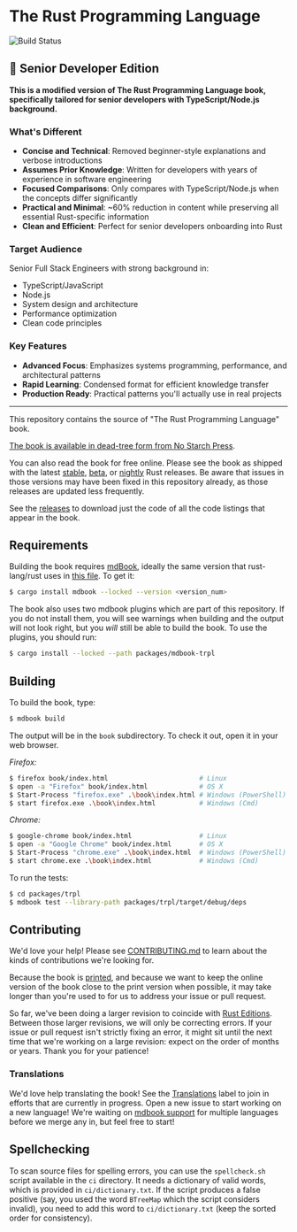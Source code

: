 # The Rust Programming Language

![Build Status](https://github.com/rust-lang/book/workflows/CI/badge.svg)

## 🚀 Senior Developer Edition

**This is a modified version of The Rust Programming Language book, specifically tailored for senior developers with TypeScript/Node.js background.**

### What's Different

- **Concise and Technical**: Removed beginner-style explanations and verbose introductions
- **Assumes Prior Knowledge**: Written for developers with years of experience in software engineering
- **Focused Comparisons**: Only compares with TypeScript/Node.js when the concepts differ significantly
- **Practical and Minimal**: ~60% reduction in content while preserving all essential Rust-specific information
- **Clean and Efficient**: Perfect for senior developers onboarding into Rust

### Target Audience

Senior Full Stack Engineers with strong background in:
- TypeScript/JavaScript
- Node.js
- System design and architecture
- Performance optimization
- Clean code principles

### Key Features
- **Advanced Focus**: Emphasizes systems programming, performance, and architectural patterns
- **Rapid Learning**: Condensed format for efficient knowledge transfer
- **Production Ready**: Practical patterns you'll actually use in real projects

---

This repository contains the source of "The Rust Programming Language" book.

[The book is available in dead-tree form from No Starch Press][nostarch].

[nostarch]: https://nostarch.com/rust-programming-language-2nd-edition

You can also read the book for free online. Please see the book as shipped with
the latest [stable], [beta], or [nightly] Rust releases. Be aware that issues
in those versions may have been fixed in this repository already, as those
releases are updated less frequently.

[stable]: https://doc.rust-lang.org/stable/book/
[beta]: https://doc.rust-lang.org/beta/book/
[nightly]: https://doc.rust-lang.org/nightly/book/

See the [releases] to download just the code of all the code listings that appear in the book.

[releases]: https://github.com/rust-lang/book/releases

## Requirements

Building the book requires [mdBook], ideally the same version that
rust-lang/rust uses in [this file][rust-mdbook]. To get it:

[mdBook]: https://github.com/rust-lang/mdBook
[rust-mdbook]: https://github.com/rust-lang/rust/blob/master/src/tools/rustbook/Cargo.toml

```bash
$ cargo install mdbook --locked --version <version_num>
```

The book also uses two mdbook plugins which are part of this repository. If you
do not install them, you will see warnings when building and the output will not
look right, but you _will_ still be able to build the book. To use the plugins,
you should run:

```bash
$ cargo install --locked --path packages/mdbook-trpl
```

## Building

To build the book, type:

```bash
$ mdbook build
```

The output will be in the `book` subdirectory. To check it out, open it in
your web browser.

_Firefox:_

```bash
$ firefox book/index.html                       # Linux
$ open -a "Firefox" book/index.html             # OS X
$ Start-Process "firefox.exe" .\book\index.html # Windows (PowerShell)
$ start firefox.exe .\book\index.html           # Windows (Cmd)
```

_Chrome:_

```bash
$ google-chrome book/index.html                 # Linux
$ open -a "Google Chrome" book/index.html       # OS X
$ Start-Process "chrome.exe" .\book\index.html  # Windows (PowerShell)
$ start chrome.exe .\book\index.html            # Windows (Cmd)
```

To run the tests:

```bash
$ cd packages/trpl
$ mdbook test --library-path packages/trpl/target/debug/deps
```

## Contributing

We'd love your help! Please see [CONTRIBUTING.md][contrib] to learn about the
kinds of contributions we're looking for.

[contrib]: https://github.com/rust-lang/book/blob/main/CONTRIBUTING.md

Because the book is [printed][nostarch], and because we want
to keep the online version of the book close to the print version when
possible, it may take longer than you're used to for us to address your issue
or pull request.

So far, we've been doing a larger revision to coincide with [Rust Editions](https://doc.rust-lang.org/edition-guide/). Between those larger
revisions, we will only be correcting errors. If your issue or pull request
isn't strictly fixing an error, it might sit until the next time that we're
working on a large revision: expect on the order of months or years. Thank you
for your patience!

### Translations

We'd love help translating the book! See the [Translations] label to join in
efforts that are currently in progress. Open a new issue to start working on
a new language! We're waiting on [mdbook support] for multiple languages
before we merge any in, but feel free to start!

[Translations]: https://github.com/rust-lang/book/issues?q=is%3Aopen+is%3Aissue+label%3ATranslations
[mdbook support]: https://github.com/rust-lang/mdBook/issues/5

## Spellchecking

To scan source files for spelling errors, you can use the `spellcheck.sh`
script available in the `ci` directory. It needs a dictionary of valid words,
which is provided in `ci/dictionary.txt`. If the script produces a false
positive (say, you used the word `BTreeMap` which the script considers invalid),
you need to add this word to `ci/dictionary.txt` (keep the sorted order for
consistency).
